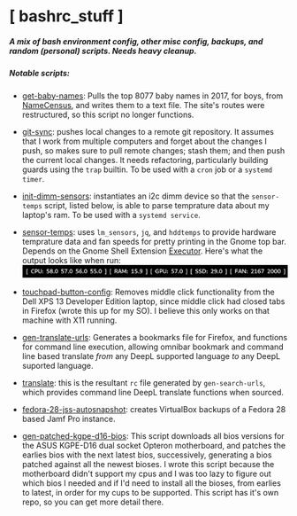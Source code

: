 # [ bashrc_stuff ]
##### A mix of bash environment config, other misc config, backups, and random (personal) scripts. Needs heavy cleanup.

##### Notable scripts:
- [get-baby-names](https://github.com/zetaomegagon/bashrc_stuff/blob/master/baby_names/get-baby-names.sh): Pulls the top 8077 baby names in 2017, for boys, from [NameCensus](https://namecensus.com/), and writes them to a text file. The site's routes were restructured, so this script no longer functions.

- [git-sync](https://github.com/zetaomegagon/bashrc_stuff/blob/master/bin/git-sync): pushes local changes to a remote git repository. It assumes that I work from multiple computers and forget about the changes I push, so makes sure to pull remote changes; stash them; and then push the current local changes. It needs refactoring, particularly building guards using the `trap` builtin. To be used with a `cron` job or a `systemd timer`.

- [init-dimm-sensors](https://github.com/zetaomegagon/bashrc_stuff/blob/master/bin/init-dimm-sensors): instantiates an i2c dimm device so that the `sensor-temps` script, listed below, is able to parse temprature data about my laptop's ram. To be used with a `systemd service`.

- [sensor-temps](https://github.com/zetaomegagon/bashrc_stuff/blob/master/bin/sensor-temps): uses `lm_sensors`, `jq`, and `hddtemps` to provide hardware temprature data and fan speeds for pretty printing in the Gnome top bar. Depends on the Gnome Shell Extension [Executor](https://extensions.gnome.org/extension/2932/executor/). Here's what the output looks like when run: ![My sensor-temps script readout](https://github.com/zetaomegagon/bashrc_stuff/blob/master/sensor-temps-readout.png?raw=true)

- [touchpad-button-config](https://github.com/zetaomegagon/bashrc_stuff/blob/master/bin/touchpad-button-config): Removes middle click functionality from the Dell XPS 13 Developer Edition laptop, since middle click had closed tabs in Firefox (wrote this up for my SO). I believe this only works on that machine with X11 running.

- [gen-translate-urls](https://github.com/zetaomegagon/bashrc_stuff/blob/master/misc/gen-translate-urls.sh): Generates a bookmarks file for Firefox, and functions for command line execution, allowing omnibar bookmark and command line based translate *from* any DeepL supported language *to* any DeepL suported language.

- [translate](https://github.com/zetaomegagon/bashrc_stuff/blob/master/env/translate): this is the resultant `rc` file generated by `gen-search-urls`, which provides command line DeepL translate functions when sourced.

- [fedora-28-jss-autosnapshot](https://github.com/zetaomegagon/bashrc_stuff/blob/master/misc/fedora-28-jss-autosnapshot.sh): creates VirtualBox backups of a Fedora 28 based Jamf Pro instance.

- [gen-patched-kgpe-d16-bios](https://github.com/zetaomegagon/gen-patched-kgpe-d16-bios): This script downloads all bios versions for the ASUS KGPE-D16 dual socket Opteron motherboard, and patches the earlies bios with the next latest bios, successively, generating a bios patched against all the newest bioses. I wrote this script because the motherboard didn't support my cpus and I was too lazy to figure out which bios I needed and if I'd need to install all the bioses, from earlies to latest, in order for my cups to be supported. This script has it's own repo, so you can get more detail there.